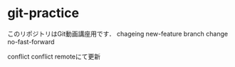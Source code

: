 # git-practice
このリポジトリはGit動画講座用です．
chageing
new-feature branch change
no-fast-forward

conflict
conflict remoteにて更新
